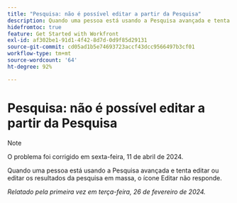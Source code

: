 ```yaml
---
title: "Pesquisa: não é possível editar a partir da Pesquisa"
description: Quando uma pessoa está usando a Pesquisa avançada e tenta editar ou editar os resultados da pesquisa em massa, o ícone Editar não responde.
hidefromtoc: true
feature: Get Started with Workfront
exl-id: af302be1-91d1-4f42-8d7d-0d9f85d29131
source-git-commit: cd05ad1b5e74693723accf43dcc9566497b3cf01
workflow-type: tm+mt
source-wordcount: '64'
ht-degree: 92%

---
```


# Pesquisa: não é possível editar a partir da Pesquisa

>[!NOTE]
>
>O problema foi corrigido em sexta-feira, 11 de abril de 2024.

Quando uma pessoa está usando a Pesquisa avançada e tenta editar ou editar os resultados da pesquisa em massa, o ícone Editar não responde.

_Relatado pela primeira vez em terça-feira, 26 de fevereiro de 2024._

